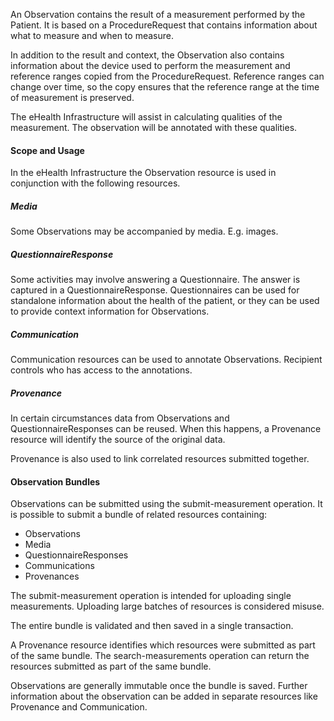 An Observation contains the result of a measurement performed by the Patient. It is based on a ProcedureRequest that contains information about what to measure and when to measure.

In addition to the result and context, the Observation also contains information about the device used to perform the measurement and reference ranges copied from the ProcedureRequest. Reference ranges can change over time, so the copy ensures that the reference range at the time of measurement is preserved.

The eHealth Infrastructure will assist in calculating qualities of the measurement. The observation will be annotated with these qualities.

#### Scope and Usage
In the eHealth Infrastructure the Observation resource is used in conjunction with the following resources.

##### Media
Some Observations may be accompanied by media. E.g. images.

##### QuestionnaireResponse
Some activities may involve answering a Questionnaire. The answer is captured in a QuestionnaireResponse. Questionnaires can be used for standalone information about the health of the patient, or they can be used to provide context information for Observations.

##### Communication
Communication resources can be used to annotate Observations. Recipient controls who has access to the annotations.

##### Provenance
In certain circumstances data from Observations and QuestionnaireResponses can be reused. When this happens, a Provenance resource will identify the source of the original data.

Provenance is also used to link correlated resources submitted together.

#### Observation Bundles
Observations can be submitted using the submit-measurement operation. It is possible to submit a bundle of related resources containing:
* Observations
* Media
* QuestionnaireResponses
* Communications
* Provenances

The submit-measurement operation is intended for uploading single measurements. Uploading large batches of resources is considered misuse.

The entire bundle is validated and then saved in a single transaction.

A Provenance resource identifies which resources were submitted as part of the same bundle. The search-measurements operation can return the resources submitted as part of the same bundle.

Observations are generally immutable once the bundle is saved. Further information about the observation can be added in separate resources like Provenance and Communication.
